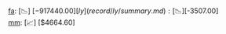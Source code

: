 [fa](record/fa/summary.md): [📉] [$-917440.00]  
[ly](record/ly/summary.md): [📉] [$-3507.00]  
[mm](record/mm/summary.md): [📈] [$4664.60]  
